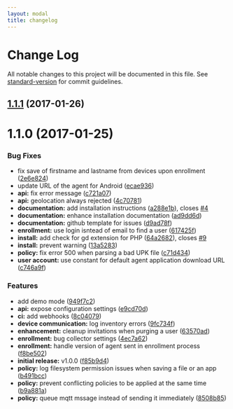 ```yaml
---
layout: modal
title: changelog
---
```


# Change Log

All notable changes to this project will be documented in this file. See [standard-version](https://github.com/conventional-changelog/standard-version) for commit guidelines.

<a name="1.1.1"></a>
## [1.1.1](https://github.com/flyve-mdm/flyve-mdm-glpi/compare/v1.1.0...v1.1.1) (2017-01-26)



<a name="1.1.0"></a>
# 1.1.0 (2017-01-25)


### Bug Fixes

* fix save of firstname and lastname from devices upon enrollment ([2e6e824](https://github.com/flyve-mdm/flyve-mdm-glpi/commit/2e6e824))
* update URL of the agent for Android ([ecae936](https://github.com/flyve-mdm/flyve-mdm-glpi/commit/ecae936))
* **api:** fix error message ([c721a07](https://github.com/flyve-mdm/flyve-mdm-glpi/commit/c721a07))
* **api:** geolocation always rejected ([4c70781](https://github.com/flyve-mdm/flyve-mdm-glpi/commit/4c70781))
* **documentation:** add installation instructions ([a288e1b](https://github.com/flyve-mdm/flyve-mdm-glpi/commit/a288e1b)), closes [#4](https://github.com/flyve-mdm/flyve-mdm-glpi/issues/4)
* **documentation:** enhance installation documentation ([ad9dd6d](https://github.com/flyve-mdm/flyve-mdm-glpi/commit/ad9dd6d))
* **documentation:** github template for issues ([d9ad78f](https://github.com/flyve-mdm/flyve-mdm-glpi/commit/d9ad78f))
* **enrollment:** use login isntead of email to find a user ([617425f](https://github.com/flyve-mdm/flyve-mdm-glpi/commit/617425f))
* **install:** add check for gd  extension for PHP ([64a2682](https://github.com/flyve-mdm/flyve-mdm-glpi/commit/64a2682)), closes [#9](https://github.com/flyve-mdm/flyve-mdm-glpi/issues/9)
* **install:** prevent warning ([13a5283](https://github.com/flyve-mdm/flyve-mdm-glpi/commit/13a5283))
* **policy:** fix error 500 when parsing a bad UPK file ([c71d434](https://github.com/flyve-mdm/flyve-mdm-glpi/commit/c71d434))
* **user account:** use constant for default agent application download URL ([c746a9f](https://github.com/flyve-mdm/flyve-mdm-glpi/commit/c746a9f))


### Features

* add demo mode ([949f7c2](https://github.com/flyve-mdm/flyve-mdm-glpi/commit/949f7c2))
* **api:** expose configuration settings ([e9cd70d](https://github.com/flyve-mdm/flyve-mdm-glpi/commit/e9cd70d))
* **ci:** add webhooks ([8c04079](https://github.com/flyve-mdm/flyve-mdm-glpi/commit/8c04079))
* **device communication:** log inventory errors ([9fc734f](https://github.com/flyve-mdm/flyve-mdm-glpi/commit/9fc734f))
* **enhancement:** cleanup invitations when purging a user ([63570ad](https://github.com/flyve-mdm/flyve-mdm-glpi/commit/63570ad))
* **enrollment:** bug collector settings ([4ec7a62](https://github.com/flyve-mdm/flyve-mdm-glpi/commit/4ec7a62))
* **enrollment:** handle version of agent sent in enrollment process ([f8be502](https://github.com/flyve-mdm/flyve-mdm-glpi/commit/f8be502))
* **initial release:** v1.0.0 ([f85b9d4](https://github.com/flyve-mdm/flyve-mdm-glpi/commit/f85b9d4))
* **policy:** log filesystem permission issues when saving a file or an app ([b491bcc](https://github.com/flyve-mdm/flyve-mdm-glpi/commit/b491bcc))
* **policy:** prevent conflicting policies to be applied at the same time ([b9a881a](https://github.com/flyve-mdm/flyve-mdm-glpi/commit/b9a881a))
* **policy:** queue mqtt mssage instead of sending it immediately ([8508b85](https://github.com/flyve-mdm/flyve-mdm-glpi/commit/8508b85))
